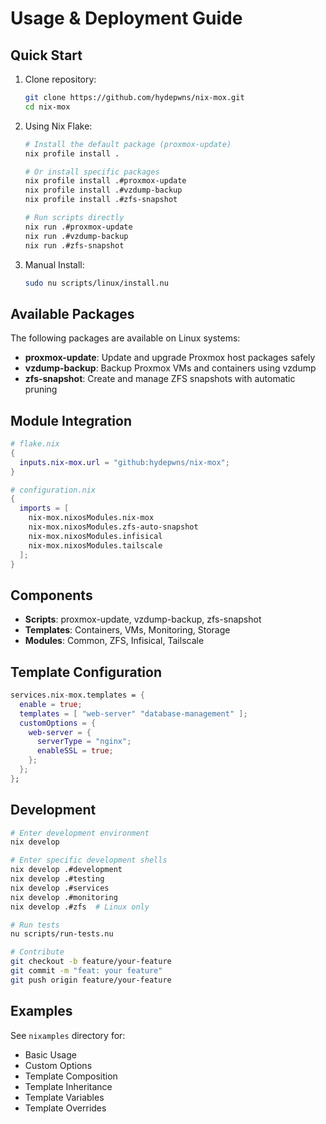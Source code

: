 # Usage & Deployment Guide

## Quick Start

1. Clone repository:

   ```bash
   git clone https://github.com/hydepwns/nix-mox.git
   cd nix-mox
   ```

2. Using Nix Flake:

   ```bash
   # Install the default package (proxmox-update)
   nix profile install .

   # Or install specific packages
   nix profile install .#proxmox-update
   nix profile install .#vzdump-backup
   nix profile install .#zfs-snapshot

   # Run scripts directly
   nix run .#proxmox-update
   nix run .#vzdump-backup
   nix run .#zfs-snapshot
   ```

3. Manual Install:

   ```bash
   sudo nu scripts/linux/install.nu
   ```

## Available Packages

The following packages are available on Linux systems:

- **proxmox-update**: Update and upgrade Proxmox host packages safely
- **vzdump-backup**: Backup Proxmox VMs and containers using vzdump
- **zfs-snapshot**: Create and manage ZFS snapshots with automatic pruning

## Module Integration

```nix
# flake.nix
{
  inputs.nix-mox.url = "github:hydepwns/nix-mox";
}

# configuration.nix
{
  imports = [
    nix-mox.nixosModules.nix-mox
    nix-mox.nixosModules.zfs-auto-snapshot
    nix-mox.nixosModules.infisical
    nix-mox.nixosModules.tailscale
  ];
}
```

## Components

- **Scripts**: proxmox-update, vzdump-backup, zfs-snapshot
- **Templates**: Containers, VMs, Monitoring, Storage
- **Modules**: Common, ZFS, Infisical, Tailscale

## Template Configuration

```nix
services.nix-mox.templates = {
  enable = true;
  templates = [ "web-server" "database-management" ];
  customOptions = {
    web-server = {
      serverType = "nginx";
      enableSSL = true;
    };
  };
};
```

## Development

```bash
# Enter development environment
nix develop

# Enter specific development shells
nix develop .#development
nix develop .#testing
nix develop .#services
nix develop .#monitoring
nix develop .#zfs  # Linux only

# Run tests
nu scripts/run-tests.nu

# Contribute
git checkout -b feature/your-feature
git commit -m "feat: your feature"
git push origin feature/your-feature
```

## Examples

See `nixamples` directory for:

- Basic Usage
- Custom Options
- Template Composition
- Template Inheritance
- Template Variables
- Template Overrides
